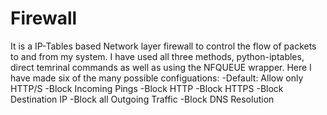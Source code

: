 # Firewall
It is a IP-Tables based Network layer firewall to control the flow of packets to and from my system. I have used all three methods, python-iptables, direct temrinal commands as well as using the NFQUEUE wrapper.
Here I have made six of the many possible configuations:
-Default: Allow only HTTP/S
-Block Incoming Pings
-Block HTTP
-Block HTTPS
-Block Destination IP
-Block all Outgoing Traffic
-Block DNS Resolution
